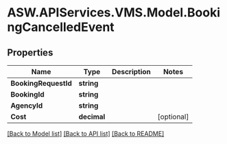 # ASW.APIServices.VMS.Model.BookingCancelledEvent
## Properties

Name | Type | Description | Notes
------------ | ------------- | ------------- | -------------
**BookingRequestId** | **string** |  | 
**BookingId** | **string** |  | 
**AgencyId** | **string** |  | 
**Cost** | **decimal** |  | [optional] 

[[Back to Model list]](../README.md#documentation-for-models) [[Back to API list]](../README.md#documentation-for-api-endpoints) [[Back to README]](../README.md)

